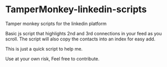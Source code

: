 # TamperMonkey-linkedin-scripts
Tamper monkey scripts for the linkedin platform

Basic js script that highlights 2nd and 3rd connections in your feed as you scroll.
The script will also copy the contacts into an index for easy add.

This is just a quick script to help me.

Use at your own risk, Feel free to contribute.
